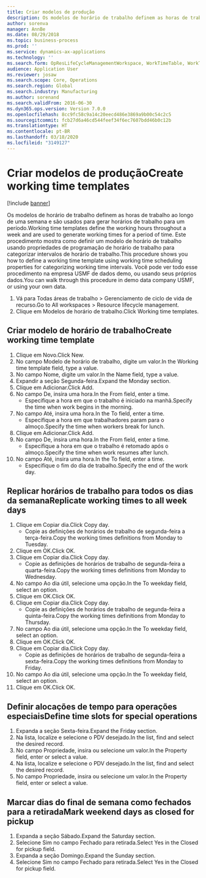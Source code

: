 ```yaml
---
title: Criar modelos de produção
description: Os modelos de horário de trabalho definem as horas de trabalho ao longo de uma semana e são usados para gerar horários de trabalho para um período.
author: sorenva
manager: AnnBe
ms.date: 08/29/2018
ms.topic: business-process
ms.prod: ''
ms.service: dynamics-ax-applications
ms.technology: ''
ms.search.form: OpResLifeCycleManagementWorkspace, WorkTimeTable, WorkTimeCopyDayDialog
audience: Application User
ms.reviewer: josaw
ms.search.scope: Core, Operations
ms.search.region: Global
ms.search.industry: Manufacturing
ms.author: sorenand
ms.search.validFrom: 2016-06-30
ms.dyn365.ops.version: Version 7.0.0
ms.openlocfilehash: 8cc9fc58c9a14c20eecd486e3869a9b00c54c2c5
ms.sourcegitcommit: fcb27d6a46cd544feef34f6ec7607bdd46b0c12b
ms.translationtype: HT
ms.contentlocale: pt-BR
ms.lasthandoff: 03/18/2020
ms.locfileid: "3149127"
---
```

# <a name="create-working-time-templates"></a><span data-ttu-id="c3620-103">Criar modelos de produção</span><span class="sxs-lookup"><span data-stu-id="c3620-103">Create working time templates</span></span>

[!include [banner](../../includes/banner.md)]

<span data-ttu-id="c3620-104">Os modelos de horário de trabalho definem as horas de trabalho ao longo de uma semana e são usados para gerar horários de trabalho para um período.</span><span class="sxs-lookup"><span data-stu-id="c3620-104">Working time templates define the working hours throughout a week and are used to generate working times for a period of time.</span></span> <span data-ttu-id="c3620-105">Este procedimento mostra como definir um modelo de horário de trabalho usando propriedades de programação de horário de trabalho para categorizar intervalos de horário de trabalho.</span><span class="sxs-lookup"><span data-stu-id="c3620-105">This procedure shows you how to define a working time template using working time scheduling properties for categorizing working time intervals.</span></span> <span data-ttu-id="c3620-106">Você pode ver todo esse procedimento na empresa USMF de dados demo, ou usando seus próprios dados.</span><span class="sxs-lookup"><span data-stu-id="c3620-106">You can walk through this procedure in demo data company USMF, or using your own data.</span></span>

1. <span data-ttu-id="c3620-107">Vá para Todas áreas de trabalho > Gerenciamento de ciclo de vida de recurso.</span><span class="sxs-lookup"><span data-stu-id="c3620-107">Go to All workspaces > Resource lifecycle management.</span></span>
2. <span data-ttu-id="c3620-108">Clique em Modelos de horário de trabalho.</span><span class="sxs-lookup"><span data-stu-id="c3620-108">Click Working time templates.</span></span>

## <a name="create-working-time-template"></a><span data-ttu-id="c3620-109">Criar modelo de horário de trabalho</span><span class="sxs-lookup"><span data-stu-id="c3620-109">Create working time template</span></span>
1. <span data-ttu-id="c3620-110">Clique em Novo.</span><span class="sxs-lookup"><span data-stu-id="c3620-110">Click New.</span></span>
2. <span data-ttu-id="c3620-111">No campo Modelo de horário de trabalho, digite um valor.</span><span class="sxs-lookup"><span data-stu-id="c3620-111">In the Working time template field, type a value.</span></span>
3. <span data-ttu-id="c3620-112">No campo Nome, digite um valor.</span><span class="sxs-lookup"><span data-stu-id="c3620-112">In the Name field, type a value.</span></span>
4. <span data-ttu-id="c3620-113">Expandir a seção Segunda-feira.</span><span class="sxs-lookup"><span data-stu-id="c3620-113">Expand the Monday section.</span></span>
5. <span data-ttu-id="c3620-114">Clique em Adicionar.</span><span class="sxs-lookup"><span data-stu-id="c3620-114">Click Add.</span></span>
6. <span data-ttu-id="c3620-115">No campo De, insira uma hora.</span><span class="sxs-lookup"><span data-stu-id="c3620-115">In the From field, enter a time.</span></span>
    * <span data-ttu-id="c3620-116">Especifique a hora em que o trabalho é iniciado na manhã.</span><span class="sxs-lookup"><span data-stu-id="c3620-116">Specify the time when work begins in the morning.</span></span>  
7. <span data-ttu-id="c3620-117">No campo Até, insira uma hora.</span><span class="sxs-lookup"><span data-stu-id="c3620-117">In the To field, enter a time.</span></span>
    * <span data-ttu-id="c3620-118">Especifique a hora em que trabalhadores param para o almoço.</span><span class="sxs-lookup"><span data-stu-id="c3620-118">Specify the time when workers break for lunch.</span></span>  
8. <span data-ttu-id="c3620-119">Clique em Adicionar.</span><span class="sxs-lookup"><span data-stu-id="c3620-119">Click Add.</span></span>
9. <span data-ttu-id="c3620-120">No campo De, insira uma hora.</span><span class="sxs-lookup"><span data-stu-id="c3620-120">In the From field, enter a time.</span></span>
    * <span data-ttu-id="c3620-121">Especifique a hora em que o trabalho é retomado após o almoço.</span><span class="sxs-lookup"><span data-stu-id="c3620-121">Specify the time when work resumes after lunch.</span></span>  
10. <span data-ttu-id="c3620-122">No campo Até, insira uma hora.</span><span class="sxs-lookup"><span data-stu-id="c3620-122">In the To field, enter a time.</span></span>
    * <span data-ttu-id="c3620-123">Especifique o fim do dia de trabalho.</span><span class="sxs-lookup"><span data-stu-id="c3620-123">Specify the end of the work day.</span></span>  

## <a name="replicate-working-times-to-all-week-days"></a><span data-ttu-id="c3620-124">Replicar horários de trabalho para todos os dias da semana</span><span class="sxs-lookup"><span data-stu-id="c3620-124">Replicate working times to all week days</span></span>
1. <span data-ttu-id="c3620-125">Clique em Copiar dia.</span><span class="sxs-lookup"><span data-stu-id="c3620-125">Click Copy day.</span></span>
    * <span data-ttu-id="c3620-126">Copie as definições de horários de trabalho de segunda-feira a terça-feira.</span><span class="sxs-lookup"><span data-stu-id="c3620-126">Copy the working times definitions from Monday to Tuesday.</span></span>  
2. <span data-ttu-id="c3620-127">Clique em OK.</span><span class="sxs-lookup"><span data-stu-id="c3620-127">Click OK.</span></span>
3. <span data-ttu-id="c3620-128">Clique em Copiar dia.</span><span class="sxs-lookup"><span data-stu-id="c3620-128">Click Copy day.</span></span>
    * <span data-ttu-id="c3620-129">Copie as definições de horários de trabalho de segunda-feira a quarta-feira.</span><span class="sxs-lookup"><span data-stu-id="c3620-129">Copy the working times definitions from Monday to Wednesday.</span></span>  
4. <span data-ttu-id="c3620-130">No campo Ao dia útil, selecione uma opção.</span><span class="sxs-lookup"><span data-stu-id="c3620-130">In the To weekday field, select an option.</span></span>
5. <span data-ttu-id="c3620-131">Clique em OK.</span><span class="sxs-lookup"><span data-stu-id="c3620-131">Click OK.</span></span>
6. <span data-ttu-id="c3620-132">Clique em Copiar dia.</span><span class="sxs-lookup"><span data-stu-id="c3620-132">Click Copy day.</span></span>
    * <span data-ttu-id="c3620-133">Copie as definições de horários de trabalho de segunda-feira a quinta-feira.</span><span class="sxs-lookup"><span data-stu-id="c3620-133">Copy the working times definitions from Monday to Thursday.</span></span>  
7. <span data-ttu-id="c3620-134">No campo Ao dia útil, selecione uma opção.</span><span class="sxs-lookup"><span data-stu-id="c3620-134">In the To weekday field, select an option.</span></span>
8. <span data-ttu-id="c3620-135">Clique em OK.</span><span class="sxs-lookup"><span data-stu-id="c3620-135">Click OK.</span></span>
9. <span data-ttu-id="c3620-136">Clique em Copiar dia.</span><span class="sxs-lookup"><span data-stu-id="c3620-136">Click Copy day.</span></span>
    * <span data-ttu-id="c3620-137">Copie as definições de horários de trabalho de segunda-feira a sexta-feira.</span><span class="sxs-lookup"><span data-stu-id="c3620-137">Copy the working times definitions from Monday to Friday.</span></span>  
10. <span data-ttu-id="c3620-138">No campo Ao dia útil, selecione uma opção.</span><span class="sxs-lookup"><span data-stu-id="c3620-138">In the To weekday field, select an option.</span></span>
11. <span data-ttu-id="c3620-139">Clique em OK.</span><span class="sxs-lookup"><span data-stu-id="c3620-139">Click OK.</span></span>

## <a name="define-time-slots-for-special-operations"></a><span data-ttu-id="c3620-140">Definir alocações de tempo para operações especiais</span><span class="sxs-lookup"><span data-stu-id="c3620-140">Define time slots for special operations</span></span>
1. <span data-ttu-id="c3620-141">Expanda a seção Sexta-feira.</span><span class="sxs-lookup"><span data-stu-id="c3620-141">Expand the Friday section.</span></span>
2. <span data-ttu-id="c3620-142">Na lista, localize e selecione o PDV desejado.</span><span class="sxs-lookup"><span data-stu-id="c3620-142">In the list, find and select the desired record.</span></span>
3. <span data-ttu-id="c3620-143">No campo Propriedade, insira ou selecione um valor.</span><span class="sxs-lookup"><span data-stu-id="c3620-143">In the Property field, enter or select a value.</span></span>
4. <span data-ttu-id="c3620-144">Na lista, localize e selecione o PDV desejado.</span><span class="sxs-lookup"><span data-stu-id="c3620-144">In the list, find and select the desired record.</span></span>
5. <span data-ttu-id="c3620-145">No campo Propriedade, insira ou selecione um valor.</span><span class="sxs-lookup"><span data-stu-id="c3620-145">In the Property field, enter or select a value.</span></span>

## <a name="mark-weekend-days-as-closed-for-pickup"></a><span data-ttu-id="c3620-146">Marcar dias do final de semana como fechados para a retirada</span><span class="sxs-lookup"><span data-stu-id="c3620-146">Mark weekend days as closed for pickup</span></span>
1. <span data-ttu-id="c3620-147">Expanda a seção Sábado.</span><span class="sxs-lookup"><span data-stu-id="c3620-147">Expand the Saturday section.</span></span>
2. <span data-ttu-id="c3620-148">Selecione Sim no campo Fechado para retirada.</span><span class="sxs-lookup"><span data-stu-id="c3620-148">Select Yes in the Closed for pickup field.</span></span>
3. <span data-ttu-id="c3620-149">Expanda a seção Domingo.</span><span class="sxs-lookup"><span data-stu-id="c3620-149">Expand the Sunday section.</span></span>
4. <span data-ttu-id="c3620-150">Selecione Sim no campo Fechado para retirada.</span><span class="sxs-lookup"><span data-stu-id="c3620-150">Select Yes in the Closed for pickup field.</span></span>

